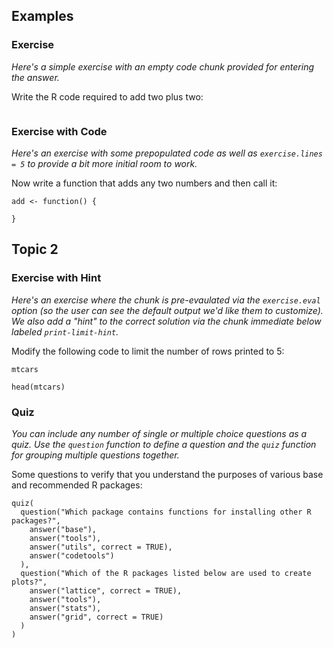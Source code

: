 ## Examples

### Exercise 

*Here's a simple exercise with an empty code chunk provided for entering the answer.*

Write the R code required to add two plus two:

```{r two-plus-two, exercise=TRUE}

```

### Exercise with Code

*Here's an exercise with some prepopulated code as well as `exercise.lines = 5` to provide a bit more initial room to work.*

Now write a function that adds any two numbers and then call it:

```{r add-function, exercise=TRUE, exercise.lines = 5}
add <- function() {
  
}
```

## Topic 2

### Exercise with Hint

*Here's an exercise where the chunk is pre-evaulated via the `exercise.eval` option (so the user can see the default output we'd like them to customize). We also add a "hint" to the correct solution via the chunk immediate below labeled `print-limit-hint`.*

Modify the following code to limit the number of rows printed to 5:

```{r print-limit, exercise=TRUE, exercise.eval=TRUE}
mtcars
```

```{r print-limit-hint}
head(mtcars)
```

### Quiz

*You can include any number of single or multiple choice questions as a quiz. Use the `question` function to define a question and the `quiz` function for grouping multiple questions together.*

Some questions to verify that you understand the purposes of various base and recommended R packages:

```{r quiz}
quiz(
  question("Which package contains functions for installing other R packages?",
    answer("base"),
    answer("tools"),
    answer("utils", correct = TRUE),
    answer("codetools")
  ),
  question("Which of the R packages listed below are used to create plots?",
    answer("lattice", correct = TRUE),
    answer("tools"),
    answer("stats"),
    answer("grid", correct = TRUE)
  )
)
```


